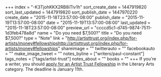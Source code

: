 +++
index = "-K3TjohKKX2RB8iTlv1h"
sort_create_date = 1447919820
sort_last_updated = 1447919820
sort_publish_date = 1447970220
create_date = "2015-11-18T23:57:00-08:00"
publish_date = "2015-11-19T13:57:00-08:00"
date = "2015-11-19T13:57:00-08:00"
last_updated = "2015-11-18T23:57:00-08:00"
preview_url = "ccccd5c1-d745-9874-7511-1d3feb478a8d"
name = "Do you need $7,500?"
title = "Do you need $7,500?"
type = "Note"
link = "http://artisttrust.org/index.php/for-artists/money#fellowshipshttp://artisttrust.org/index.php/for-artists/money#fellowships"
shareimage = ""
twitterauto = ""
facebookauto = ""
make_image_tweet = ""
notes_byline = ["writers/paul-constant"]
tags_notes = ["tags/artist-trust"]
notes_about = ""
books = ""
+++
If you're a writer, you should [apply for an Artist Trust Fellowship](http://artisttrust.org/index.php/for-artists/money#fellowships) in the Literary Arts category. The deadline is January 11th.